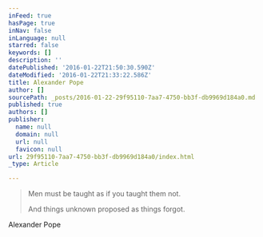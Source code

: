 ```yaml
---
inFeed: true
hasPage: true
inNav: false
inLanguage: null
starred: false
keywords: []
description: ''
datePublished: '2016-01-22T21:50:30.590Z'
dateModified: '2016-01-22T21:33:22.586Z'
title: Alexander Pope
author: []
sourcePath: _posts/2016-01-22-29f95110-7aa7-4750-bb3f-db9969d184a0.md
published: true
authors: []
publisher:
  name: null
  domain: null
  url: null
  favicon: null
url: 29f95110-7aa7-4750-bb3f-db9969d184a0/index.html
_type: Article

---
```

> Men must be taught as if you taught them not. 
> 
> And things unknown proposed as things forgot.

Alexander Pope
